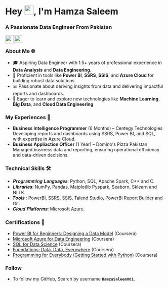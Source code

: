 <h1>Hey <img src="https://github.com/TheDudeThatCode/TheDudeThatCode/blob/master/Assets/Hi.gif" width="29px" height= "29">, I'm Hamza Saleem </h1>
<h3>A Passionate Data Engineer From Pakistan</h3>

<a href="mailto:hamza.saleem141@outlook.com" target="_blank" rel="noopener noreferrer">
  <img align="left" width="26px" src="https://cdn-icons-png.flaticon.com/512/732/732223.png" />
</a>
<a href="https://www.linkedin.com/in/hamza-Saleem-03557b216/" target="_blank" rel="noopener noreferrer">
  <img align="left" width="24px" src="https://cdn2.iconfinder.com/data/icons/social-media-2285/512/1_Linkedin_unofficial_colored_svg-256.png"  />
</a>
<br />

### About Me 🌐

- 🎓 Aspiring Data Engineer with 1.5+ years of professional experience in **Data Analysis** and **Data Engineering**. <br />
- 🔨 Proficient in tools like **Power BI**, **SSRS**, **SSIS**, and **Azure Cloud** for building robust data solutions.<br />
- 📊 Passionate about deriving insights from data and delivering impactful reports and dashboards.<br />
- 🌟 Eager to learn and explore new technologies like **Machine Learning**, **Big Data**, and **Cloud Data Engineering**.<br />

### My Experiences 💼

- **Business Intelligence Programmer** (6 Months) – Centegy Technologies <br />
    Developing reports and dashboards using SSRS, Power BI, and SQL, with expertise in Azure Cloud.
- **Business Appliaction Officer** (1 Year) – Domino's Pizza Pakistan <br />
    Managed business data and reporting, ensuring operational efficiency and data-driven decisions.
  
### Technical Skills 🛠️

- 𝑷𝒓𝒐𝒈𝒓𝒂𝒎𝒎𝒊𝒏𝒈 𝑳𝒂𝒏𝒈𝒖𝒂𝒈𝒆𝒔: Python, SQL, Apache Spark, C++ and C.
- 𝑳𝒊𝒃𝒓𝒂𝒓𝒊𝒆𝒔: NumPy, Pandas, Matplotlib Pyspark, Seaborn, Sklearn and NLTK.
- 𝑻𝒐𝒐𝒍𝒔 : PowerBI, SSRS, SSIS, Talend Studio, PowerBi Report Builder and Git.
- 𝑪𝒍𝒐𝒖𝒅 𝑷𝒍𝒂𝒕𝒇𝒐𝒓𝒎𝒔:  Microsoft Azure.

### Certifications 📜 
- <a href="https://www.coursera.org/account/accomplishments/verify/NYZ9EZK3T9ET" target="_blank">Power BI for Beginners: Designing a Data Model</a> (Coursera)
- <a href="https://www.coursera.org/account/accomplishments/verify/T4YB8DH7ACV8" target="_blank">Microsoft Azure for Data Engineering</a> (Coursera)
- <a href="https://www.coursera.org/account/accomplishments/verify/YAKQ64ZL7XYN" target="_blank">SQL for Data Science</a> (Coursera)
- <a href="https://www.coursera.org/account/accomplishments/verify/54G85JBAY9BM" target="_blank">Foundations: Data, Data, Everywhere</a> (Coursera)
- <a href="https://www.coursera.org/account/accomplishments/verify/SSAM6KLNQLAY" target="_blank">Programming for Everybody (Getting Started with Python)</a> (Coursera)

### Follow
- To follow my GitHub, Search by username **`HamzaSaleem001`**.
<!--
[![Anurag's GitHub stats](https://github-readme-stats.vercel.app/api?username=HamzaSaleem001)](https://github.com/anuraghazra/github-readme-stats)
-->

